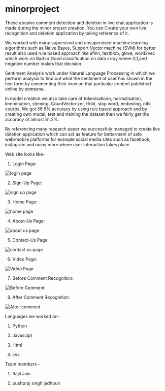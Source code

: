 # minorproject

These abusive comment detection and deletion in live chat application is made during the minor project creation. You can Create your own live recognition and deletion application 
by taking reference of it. 

We worked with many supervised and unsupervised machine learning algorithms such as Naive Bayes, Support Vector machine (SVM) for better result also used rule based approach like 
afinn, textblob, glove, word2vec which work on Bad or Good classification on data array where 0,1,and negative number makes that decision.

Sentiment Analysis work under Natural Language Processing in which we perform analysis to find out what the sentiment of user has shown in the text form by commenting their view 
on that particular content published online by someone.

In model creation we also take care of tokenisationn, normalisation, lemmination, steming, CountVectorizer, tfnld, stop word, embeding, nltk courps. We got 56.6% accuracy by using rule based approach and by creating own model, test and training the dataset then we fairly get the accuracy of almost 81.2%.

By referencing many research paper we successfuly managed to create live deletion application which can act as feature for betterment of safe web/mobile platforms for example social media sites such as facebook, instagram and many more where user interaction takes place. 

Web site looks like-

1. Login Page:

![login page](https://user-images.githubusercontent.com/86475883/145597356-9df4169f-3bbf-4731-b3a8-6740449a5a42.png)

2. Sign-Up Page:

![sign up page](https://user-images.githubusercontent.com/86475883/145597477-df839eb6-4151-4abe-8dcd-6a7e2324b3f9.png)

3. Home Page:

![home page](https://user-images.githubusercontent.com/86475883/145597513-b9bb8824-1ff4-4fbd-a9c6-333914d9d6d5.png)

4. About-Us Page:

![about us page](https://user-images.githubusercontent.com/86475883/145597611-a5c22d52-b473-4ef3-922c-b979d7f948f9.png)

5. Contact-Us Page:

![contact us page](https://user-images.githubusercontent.com/86475883/145597658-80bc8820-a359-4fce-bd88-6bdd2ab7c1ea.png)


6. Video Page:

![Video Page](https://user-images.githubusercontent.com/86475883/145598104-f4366fd1-9b88-4c17-80de-b89da764d256.png)

7. Before Comment Recognition:

![Before Comment](https://user-images.githubusercontent.com/86475883/145597874-916bc451-edb4-4d7a-909b-c01b63d915fe.png)

8. After Comment Recognition:

![After comment](https://user-images.githubusercontent.com/86475883/145597907-9f739d02-d3c5-49e5-b6c7-1a7d63016329.png)


Languages we worked on-

1. Python 

2. Javascipt 
 
3. Html 

6. css 

Team members -

1. Rajil Jain 

2. pushpraj singh jadhoun

